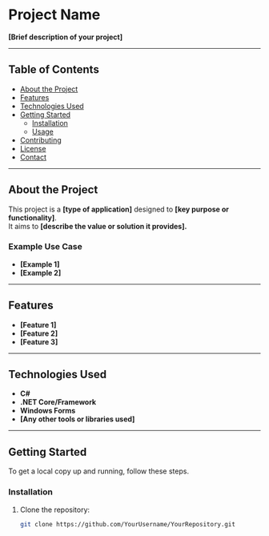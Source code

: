 # Project Name

**[Brief description of your project]**

---

## Table of Contents
- [About the Project](#about-the-project)
- [Features](#features)
- [Technologies Used](#technologies-used)
- [Getting Started](#getting-started)
  - [Installation](#installation)
  - [Usage](#usage)
- [Contributing](#contributing)
- [License](#license)
- [Contact](#contact)

---

## About the Project

This project is a **[type of application]** designed to **[key purpose or functionality]**.  
It aims to **[describe the value or solution it provides].**

### Example Use Case
- **[Example 1]**
- **[Example 2]**

---

## Features
- **[Feature 1]**
- **[Feature 2]**
- **[Feature 3]**

---

## Technologies Used
- **C#**
- **.NET Core/Framework**
- **Windows Forms**
- **[Any other tools or libraries used]**

---

## Getting Started

To get a local copy up and running, follow these steps.

### Installation
1. Clone the repository:
   ```bash
   git clone https://github.com/YourUsername/YourRepository.git
